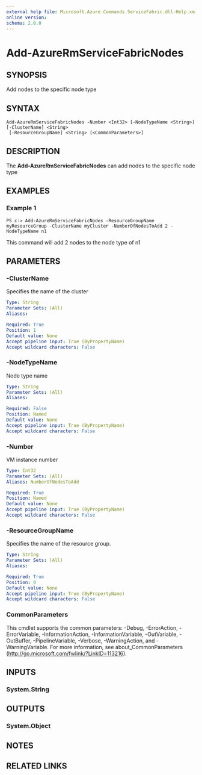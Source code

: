 ```yaml
---
external help file: Microsoft.Azure.Commands.ServiceFabric.dll-Help.xml
online version: 
schema: 2.0.0
---
```


# Add-AzureRmServiceFabricNodes

## SYNOPSIS
Add nodes to the specific node type

## SYNTAX

```
Add-AzureRmServiceFabricNodes -Number <Int32> [-NodeTypeName <String>] [-ClusterName] <String>
 [-ResourceGroupName] <String> [<CommonParameters>]
```

## DESCRIPTION
The **Add-AzureRmServiceFabricNodes** can add nodes to the specific node type

## EXAMPLES

### Example 1
```
PS c:> Add-AzureRmServiceFabricNodes -ResourceGroupName myResourceGroup -ClusterName myCluster -NumberOfNodesToAdd 2 -NodeTypeName n1
```

This command will add 2 nodes to the node type of n1

## PARAMETERS

### -ClusterName
Specifies the name of the cluster

```yaml
Type: String
Parameter Sets: (All)
Aliases: 

Required: True
Position: 1
Default value: None
Accept pipeline input: True (ByPropertyName)
Accept wildcard characters: False
```

### -NodeTypeName
Node type name

```yaml
Type: String
Parameter Sets: (All)
Aliases: 

Required: False
Position: Named
Default value: None
Accept pipeline input: True (ByPropertyName)
Accept wildcard characters: False
```

### -Number
VM instance number

```yaml
Type: Int32
Parameter Sets: (All)
Aliases: NumberOfNodesToAdd

Required: True
Position: Named
Default value: None
Accept pipeline input: True (ByPropertyName)
Accept wildcard characters: False
```

### -ResourceGroupName
Specifies the name of the resource group.

```yaml
Type: String
Parameter Sets: (All)
Aliases: 

Required: True
Position: 0
Default value: None
Accept pipeline input: True (ByPropertyName)
Accept wildcard characters: False
```

### CommonParameters
This cmdlet supports the common parameters: -Debug, -ErrorAction, -ErrorVariable, -InformationAction, -InformationVariable, -OutVariable, -OutBuffer, -PipelineVariable, -Verbose, -WarningAction, and -WarningVariable. For more information, see about_CommonParameters (http://go.microsoft.com/fwlink/?LinkID=113216).

## INPUTS

### System.String

## OUTPUTS

### System.Object

## NOTES

## RELATED LINKS

